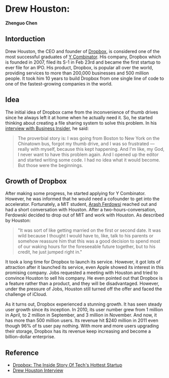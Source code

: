 # Drew Houston:

**Zhenguo Chen**

## Intorduction

Drew Houston, the CEO and founder of [Dropbox](https://en.wikipedia.org/wiki/Dropbox_(service)), is considered 
one of the most successful graduates of [Y Combinator](https://en.wikipedia.org/wiki/Y_Combinator_(company)).
His company, Dropbox which is founded in 2007, filed its S-1 in Feb 23rd and became the first startup to ever file 
for an IPO. His product, Dropbox, is popular all over the world, providing services to more than 200,000 businesses 
and 500 million people. It took him 10 years to build Dropbox from one single line of code to one of the fastest-growing 
companies in the world.

## Idea

The initial idea of Dropbox came from the inconvenience of thumb drives since he always left it at home when he
actually need it. So, he started thinking about creating a file sharing system to solve this problem. In his
[interview with Business Insider](http://www.businessinsider.com/dropbox-founder-and-ceo-drew-houston-interview-2017-6),
he said:

>The proverbial story is: I was going from Boston to New York on the Chinatown bus, forgot my thumb drive, and I was so frustrated — really with myself, because this kept happening. And I'm like, my God, I never want to have this problem again. And I opened up the editor and started writing some code. I had no idea what it would become. But those were the beginnings.

## Growth of Dropbox

After making some progress, he started applying for Y Combinator. However, he was informed that he would need a
cofounder to get into the accelerator. Fortunately, a MIT student, [Arash Ferdowsi](https://en.wikipedia.org/wiki/Arash_Ferdowsi)
reached out and had a short conversation with Houston. After a two-hours-conversation, Ferdowski decided to drop
out of MIT and work with Houston. As described by Houston:

>"It was sort of like getting married on the first or second date. It was wild because I thought I would have to, like, talk to his parents or somehow reassure him that this was a good decision to spend most of our waking hours for the foreseeable future together, but to his credit, he just jumped right in."

It took a long time for Dropbox to launch its service. However, it got lots of attraction after it launched its 
service, even Apple showed its interest in this promising company. Jobs requested a meeting with Houston and tried
to convince Houston to sell his company. He even pointed out that Dropbox is a feature rather than a product, and
they will be disadvantaged. However, under the pressure of Jobs, Houston still turned off the offer and faced the
challenge of iCloud.

As it turns out, Dropbox experienced a stunning growth. It has seen steady user growth since its inception. In 2010, 
its user number grew from 1 million in April, to 2 million in September, and 3 million in November. And now, it has
 more than 500 million users. Its revenue hit $240 million in 2011 even though 96% of ts user pay nothing. With more 
and more users upgrading their storage, Dropbox has its revenue keep increasing and become a billion-dollar enterprise.

## Reference

* [Dropbox: The Inside Story Of Tech's Hottest Startup](https://www.forbes.com/sites/victoriabarret/2011/10/18/dropbox-the-inside-story-of-techs-hottest-startup/#7e2590e66437)
* [Drew Houston Interview](http://www.businessinsider.com/dropbox-founder-and-ceo-drew-houston-interview-2017-6)